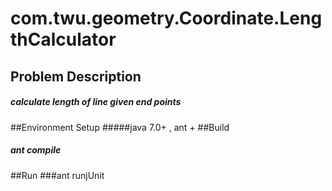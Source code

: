 # com.twu.geometry.Coordinate.LengthCalculator
## Problem Description 
##### calculate length of line given end points
##Environment Setup
#####java 7.0+ , ant +
##Build
##### ant compile
##Run
###ant runjUnit
